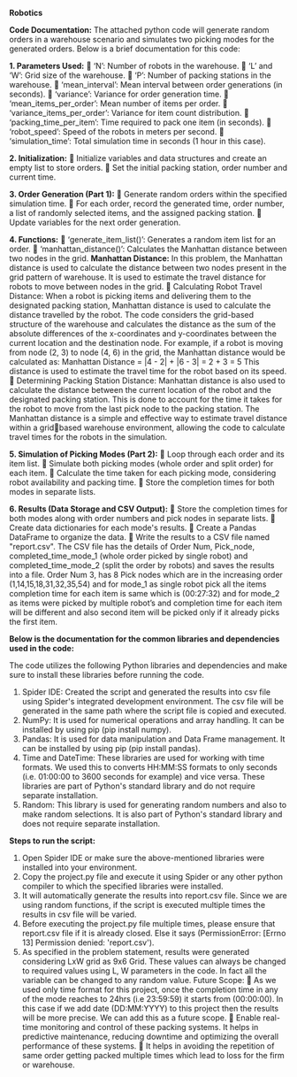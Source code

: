 **Robotics**

**Code Documentation:**
The attached python code will generate random orders in a warehouse scenario and 
simulates two picking modes for the generated orders. Below is a brief documentation for this 
code: 

**1. Parameters Used:**
 ‘N’: Number of robots in the warehouse. 
 ‘L’ and ‘W’: Grid size of the warehouse. 
 ‘P’: Number of packing stations in the warehouse. 
 ‘mean_interval’: Mean interval between order generations (in seconds). 
 ‘variance’: Variance for order generation time. 
 ‘mean_items_per_order’: Mean number of items per order. 
 ‘variance_items_per_order’: Variance for item count distribution. 
 ‘packing_time_per_item’: Time required to pack one item (in seconds). 
 ‘robot_speed’: Speed of the robots in meters per second. 
 ‘simulation_time’: Total simulation time in seconds (1 hour in this case). 

**2. Initialization:**
 Initialize variables and data structures and create an empty list to store orders. 
 Set the initial packing station, order number and current time. 

**3. Order Generation (Part 1):**
 Generate random orders within the specified simulation time. 
 For each order, record the generated time, order number, a list of randomly selected 
items, and the assigned packing station. 
 Update variables for the next order generation. 

**4. Functions:**
 ‘generate_item_list()’: Generates a random item list for an order. 
 ‘manhattan_distance()’: Calculates the Manhattan distance between two nodes in the 
grid. 
**Manhattan Distance:**
In this problem, the Manhattan distance is used to calculate the distance between two 
nodes present in the grid pattern of warehouse. It is used to estimate the travel distance for 
robots to move between nodes in the grid. 
 Calculating Robot Travel Distance: 
When a robot is picking items and delivering them to the designated packing station, 
Manhattan distance is used to calculate the distance travelled by the robot. The code 
considers the grid-based structure of the warehouse and calculates the distance as the sum 
of the absolute differences of the x-coordinates and y-coordinates between the current location 
and the destination node. 
For example, if a robot is moving from node (2, 3) to node (4, 6) in the grid, the Manhattan 
distance would be calculated as:
Manhattan Distance = |4 - 2| + |6 - 3| = 2 + 3 = 5
This distance is used to estimate the travel time for the robot based on its speed.
 Determining Packing Station Distance: 
Manhattan distance is also used to calculate the distance between the current location of 
the robot and the designated packing station. This is done to account for the time it takes for 
the robot to move from the last pick node to the packing station.
The Manhattan distance is a simple and effective way to estimate travel distance within a gridbased warehouse environment, allowing the code to calculate travel times for the robots in the 
simulation.

**5. Simulation of Picking Modes (Part 2):**
 Loop through each order and its item list.
 Simulate both picking modes (whole order and split order) for each item.
 Calculate the time taken for each picking mode, considering robot availability and 
packing time.
 Store the completion times for both modes in separate lists.

**6. Results (Data Storage and CSV Output):**
 Store the completion times for both modes along with order numbers and pick nodes 
in separate lists.
 Create data dictionaries for each mode's results.
 Create a Pandas DataFrame to organize the data.
 Write the results to a CSV file named "report.csv".
The CSV file has the details of Order Num, Pick_node, completed_time_mode_1 (whole 
order picked by single robot) and completed_time_mode_2 (split the order by robots) and 
saves the results into a file. 
Order Num 3, has 8 Pick nodes which are in the increasing order (1,14,15,18,31,32,35,54) 
and for mode_1 as single robot pick all the items completion time for each item is same which 
is (00:27:32) and for mode_2 as items were picked by multiple robot’s and completion time for 
each item will be different and also second item will be picked only if it already picks the first 
item.

**Below is the documentation for the common libraries and dependencies used in the 
code:**

The code utilizes the following Python libraries and dependencies and make sure to install 
these libraries before running the code. 
1. Spider IDE: Created the script and generated the results into csv file using Spider's 
integrated development environment. The csv file will be generated in the same path 
where the script file is copied and executed. 
2. NumPy: It is used for numerical operations and array handling. It can be installed by using 
pip (pip install numpy). 
3. Pandas: It is used for data manipulation and Data Frame management. It can be installed 
by using pip (pip install pandas). 
4. Time and DateTime: These libraries are used for working with time formats. We used this 
to converts HH:MM:SS formats to only seconds (i.e. 01:00:00 to 3600 seconds for 
example) and vice versa. These libraries are part of Python's standard library and do not 
require separate installation. 
5. Random: This library is used for generating random numbers and also to make random 
selections. It is also part of Python's standard library and does not require separate 
installation.

**Steps to run the script:**
1. Open Spider IDE or make sure the above-mentioned libraries were installed into your 
environment. 
2. Copy the project.py file and execute it using Spider or any other python compiler to which 
the specified libraries were installed. 
3. It will automatically generate the results into report.csv file. Since we are using random 
functions, if the script is executed multiple times the results in csv file will be varied. 
4. Before executing the project.py file multiple times, please ensure that report.csv file if it is 
already closed. Else it says (PermissionError: [Errno 13] Permission denied: 'report.csv'). 
5. As specified in the problem statement, results were generated considering LxW grid as 
9x6 Grid. These values can always be changed to required values using L, W parameters 
in the code. In fact all the variable can be changed to any random value. 
Future Scope: 
 As we used only time format for this project, once the completion time in any of the mode 
reaches to 24hrs (i.e 23:59:59) it starts from (00:00:00). In this case if we add date 
(DD:MM:YYYY) to this project then the results will be more precise. We can add this as a 
future scope. 
 Enable real-time monitoring and control of these packing systems. It helps in predictive 
maintenance, reducing downtime and optimizing the overall performance of these 
systems. 
 It helps in avoiding the repetition of same order getting packed multiple times which lead 
to loss for the firm or warehouse.
